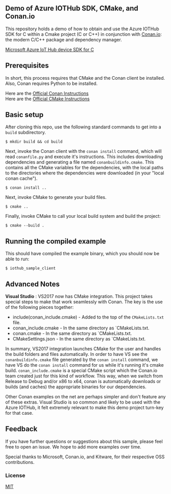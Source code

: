 ## Demo of Azure IOTHub SDK, CMake, and Conan.io
This repository holds a demo of how to obtain and use the Azure IOTHub SDK for C within a Cmake project (C or C++) in conjunction with [Conan.io](https://conan.io): the modern C/C++ package and dependency manager. 

[Microsoft Azure IoT Hub device SDK for C](https://github.com/Azure/azure-iot-sdk-c)

## Prerequisites

In short, this process requires that CMake and the Conan client be installed. Also, Conan requires Python to be installed. 

Here are the [Official Conan Instructions](http://conanio.readthedocs.io/en/latest/installation.html)  
Here are the [Official CMake Instructions](https://cmake.org/install/)

## Basic setup

After cloning this repo, use the following standard commands to get into a `build` subdirectory.

	$ mkdir build && cd build
	
Next, invoke the Conan client with the `conan install` command, which will read `conanfile.py` and execute it's instructions.  This includes downloading dependencies and generating a file named `conanbuildinfo.cmake`.  This contains all the CMake variables for the dependencies, with the local paths to the directories where the dependencies were downloaded (in your "local conan cache"). 

    $ conan install ..
	
Next, invoke CMake to generate your build files.

	$ cmake ..
	
Finally, invoke CMake to call your local build system and build the project:

    $ cmake --build .
	
## Running the compiled example

This should have compiled the example binary, which you should now be able to run: 

	$ iothub_sample_client

## Advanced Notes

**Visual Studio** : VS2017 now has CMake integration.  This project takes special steps to make that work seamlessly with Conan. The key is the use of the following pieces together:
* include(conan_include.cmake) - Added to the top of the `CMakeLists.txt` file. 
* conan_include.cmake - In the same directory as `CMakeLists.txt.
* conan.cmake - In the same directory as `CMakeLists.txt.
* CMakeSettings.json - In the same directory as `CMakeLists.txt.

In summary, VS2017 integration launches CMake for the user and handles the build folders and files automatically.  In order to have VS see the `conanbuildinfo.cmake` file generated by the `conan install` command, we have VS do the `conan install` command for us while it's running it's cmake build.  `conan_include.cmake` is a special CMake script which the Conan.io team created just for this kind of workflow.  This way, when we switch from Release to Debug and/or x86 to x64, conan is automatically downloads or builds (and caches) the appropriate binaries for our dependencies. 

Other Conan examples on the net are perhaps simpler and don't feature any of these extras.  Visual Studio is so common and likely to be used with the Azure IOTHub, it felt extremely relevant to make this demo project turn-key for that case. 

## Feedback

If you have further questions or suggestions about this sample, please feel free to open an issue.  We hope to add more examples over time. 

Special thanks to Microsoft, Conan.io, and Kitware, for their respective OSS contributions. 
	
### License
[MIT](LICENSE)
